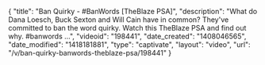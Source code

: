 {
    "title": "Ban Quirky - #BanWords [TheBlaze PSA]",
    "description": "What do Dana Loesch, Buck Sexton and Will Cain have in common? They've committed to ban the word quirky. Watch this TheBlaze PSA and find out why. #banwords ...",
    "videoid": "198441",
    "date_created": "1408046565",
    "date_modified": "1418181881",
    "type": "captivate",
    "layout": "video",
    "url": "\/v\/ban-quirky-banwords-theblaze-psa\/198441"
}